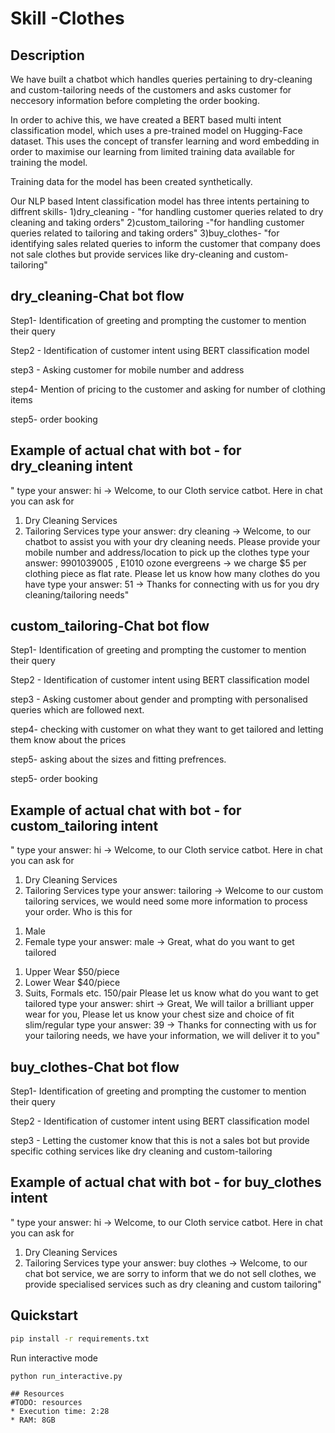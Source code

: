
# Skill -Clothes

## Description
We have built a chatbot which handles queries pertaining to dry-cleaning and custom-tailoring needs of the customers and asks customer for neccesory information before completing the order booking.

In order to achive this, we have created a BERT based multi intent classification model, which uses a pre-trained model on Hugging-Face dataset. This uses the concept of transfer learning and word embedding in order to maximise our learning from limited training data available for training the model.

Training data for the model has been created synthetically.

Our NLP based Intent classification model has three intents pertaining to diffrent skills-
1)dry_cleaning - "for handling customer queries related to dry cleaning and taking orders"
2)custom_tailoring -"for handling customer queries related to tailoring and taking orders"
3)buy_clothes- "for identifying sales related queries to inform the customer that company does not sale clothes but provide services like dry-cleaning and custom-tailoring"

## dry_cleaning-Chat bot flow
Step1- Identification of greeting and prompting the customer to mention their query

Step2 - Identification of customer intent using BERT classification model

step3 - Asking customer for mobile number and address

step4- Mention of pricing to the customer and asking for number of clothing items

step5- order booking

## Example of actual chat with bot - for dry_cleaning intent

" type your answer: hi
-> Welcome, to our Cloth service catbot.
 Here in chat you can ask for
 1. Dry Cleaning Services
 2. Tailoring Services
type your answer: dry cleaning
-> Welcome, to our chatbot to assist you with your dry cleaning needs.
 Please provide your mobile number and address/location to pick up the clothes
type your answer: 9901039005 , E1010 ozone evergreens
-> we charge $5 per clothing piece as flat rate. Please let us know how many clothes do you have
type your answer: 51
-> Thanks for connecting with us for you dry cleaning/tailoring needs"


## custom_tailoring-Chat bot flow
Step1- Identification of greeting and prompting the customer to mention their query

Step2 - Identification of customer intent using BERT classification model

step3 - Asking customer about gender and prompting with personalised queries which are followed next.

step4- checking with customer on what they want to get tailored and letting them know about the prices

step5- asking about the sizes and fitting prefrences.

step5- order booking

## Example of actual chat with bot - for custom_tailoring intent

" type your answer: hi
-> Welcome, to our Cloth service catbot.
 Here in chat you can ask for
 1. Dry Cleaning Services
 2. Tailoring Services
type your answer: tailoring
-> Welcome to our custom tailoring services, we would need some more information to process your order. Who is this for
 1) Male
 2) Female
type your answer: male
-> Great, what do you want to get tailored
 1. Upper Wear   $50/piece
 2. Lower Wear   $40/piece
 3. Suits, Formals etc. 150/pair
 Please let us know what do you want to get tailored
type your answer: shirt
-> Great, We will tailor a brilliant upper wear for you, Please let us know your chest size and choice of fit slim/regular
type your answer: 39
-> Thanks for connecting with us for your tailoring needs, we have your information, we will deliver it to you"


## buy_clothes-Chat bot flow
Step1- Identification of greeting and prompting the customer to mention their query

Step2 - Identification of customer intent using BERT classification model

step3 - Letting the customer know that this is not a sales bot but provide specific cothing services like dry cleaning and custom-tailoring

## Example of actual chat with bot - for buy_clothes intent

" type your answer: hi
-> Welcome, to our Cloth service catbot.
 Here in chat you can ask for
 1. Dry Cleaning Services
 2. Tailoring Services
type your answer: buy clothes
-> Welcome, to our chat bot service, we are sorry to inform that we do not sell clothes, we provide specialised services such as dry cleaning and custom tailoring"

## Quickstart

```bash
pip install -r requirements.txt
```
Run interactive mode
```bash
python run_interactive.py
```

```
## Resources
#TODO: resources
* Execution time: 2:28
* RAM: 8GB
